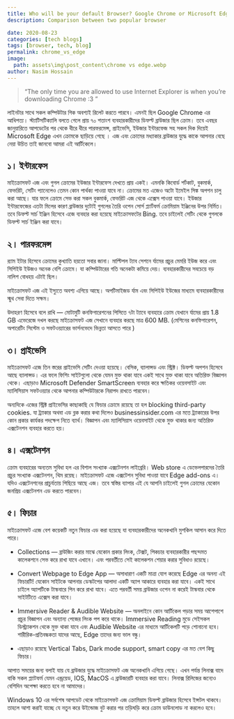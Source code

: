 ```yaml
---
title: Who will be your default Browser? Google Chrome or Microsoft Edge?
description: Comparison between two popular browser

date: 2020-08-23
categories: [tech blogs]
tags: [browser, tech, blog]
permalink: chrome_vs_edge
image:
  path: assets\img\post_content\chrome vs edge.webp
author: Nasim Hossain
---
```



> “The only time you are allowed to use Internet Explorer is when you’re downloading Chrome :3 ”


লাইনটার সাথে সকল কম্পিউটার গিক অবশ্যই রিলেট করতে পারবে। এমনই ছিল Google Chrome এর আধিপত্য।
স্ট্যাটিসটিক্যালি বলতে গেলে প্রায় ৭০ শতাংশ ব্যবহারকারীদের ডিফল্ট ব্রাউজার ছিল ক্রোম। তবে এবছর জানুয়ারিতে আপডেটের পর থেকে ধীরে ধীরে পারফরমেন্স, প্রাইভেসি, ইউজার ইন্টারফেজ সহ সকল দিক দিয়েই Microsoft Edge এখন ক্রোমকে ছাড়িয়ে গেছে । এজ এবং ক্রোমের মধ্যাকার ব্রাউজার যুদ্ধে কাকে আপনার বেছে নেয়া উচিত তাই জানবো আমরা এই আর্টিকেলে।

## ১। ইন্টারফেস
মাইক্রোসফট এজ এবং গুগল ক্রোমের ইউজার ইন্টারফেস দেখতে প্রায় একই। এমনকি কিবোর্ড শর্টকাট, বুকমার্ক, ফেভরিট, সেটিং প্যানেলেও তেমন কোন পার্থক্য পাওয়া যাবে না। ক্রোমের মত এজেও অটো ইমেইল সিঙ্ক অপশন চালু করা আছে। যার ফলে ক্রোমে সেভ করা সকল বুকমার্ক, ফেভরিট এজ থেকে এক্সেস পাওয়া যাবে। ইউজার ইন্টারফেজের এতটা মিলের কারণ ব্রাউজার দুটোই গুগলের তৈরি ওপেন সোর্স প্ল্যার্টফর্ম ক্রোমিয়াম ইঞ্জিনের উপর নির্মিত।
তবে ডিফল্ট সার্চ ইঞ্জিন হিসেবে এজে ব্যবহার করা হয়েছে মাইক্রোসফটের Bing. তবে চাইলেই সেটিং থেকে গুগলকে ডিফল্ট সার্চ ইঞ্জিন করা যাবে।

## ২। পারফরমেন্স
র‍্যাম ইটার হিসেবে ক্রোমের কুখ্যাতি হয়তো সবার জানা। মাল্টিপল ট্যাব সেশনে র্যামের প্রচুর মেমরি ইউজ করে এবং সিপিইউ ইউজও অনেক বেশি ক্রোমে। যা কম্পিউটারের গতি অনেকটা কমিয়ে দেয়। ব্যবহারকারীদের সবচেয়ে বড় নালিশ বোধহয় এটাই ছিল।

মাইক্রোসফট এজ এই ইস্যুতে অবশ্য এগিয়ে আছে। অপটিমাইজড র্যাম এবং সিপিইউ ইউজের মাধ্যমে ব্যবহারকারীদের স্মুথ সেবা দিতে সক্ষম।

উদাহরণ হিসেবে বলে রাখি — মোটামুটি কনফিগারেশনের পিসিতে ৭টা ট্যাবে ব্যবহারে ক্রোম যেখানে র্যামের প্রায় 1.8 GB এভেরেজে দখল করছে মাইক্রোসফট এজ সেখানে ব্যবহার করছে মাত্র 600 MB. (মেশিনের কনফিগারেশন, অপারেটিং সিস্টেম ও সফটওয়্যারের ভার্সনভেদে ভিন্নতা আসতে পারে )

## ৩। প্রাইভেসি
মাইক্রোসফট এজে তিন স্তরের প্রাইভেসি সেটিং দেওয়া হয়েছে। বেসিক, ব্যালান্সড এবং স্ট্রিক্ট।
ডিফল্ট অপশন হিসেবে আছে ব্যালান্সড। এর ফলে ফিশিং সাইটগুলো থেকে যেমন মুক্ত থাকা যাবে একই সাথে মুক্ত থাকা যাবে অতিরিক্ত বিজ্ঞাপন থেকে।
এছাড়াও Microsoft Defender SmartScreen ব্যবহার করে ক্ষতিকর ওয়েবসাইট এবং ম্যালিসিয়াস সফটওয়্যার থেকে আপনার কম্পিউটারকে নিরাপদ রাখতে পারবেন।

অন্যদিকে এজের স্ট্রিক্ট প্রাইভেসির কাছাকাছি যে ফিচার ক্রোমে রয়েছে তা হল blocking third-party cookies. যা ট্র্যাকার অথবা এড ব্লক করার কথা দিলেও businessinsider.com এর মতে ট্র্যাকারের উপর কোন প্রকার কার্যকর পদক্ষেপ নিতে ব্যার্থ। বিজ্ঞাপন এবং ম্যালিসিয়াস ওয়েবসাইট থেকে মুক্ত থাকার জন্য অতিরিক্ত এক্সটেনশন ব্যবহার করতে হয়।

## ৪। এক্সটেনশন
ক্রোম ব্যবহারের অন্যতম সুবিধা হল এর বিশাল সংখ্যাক এক্সটেনশন লাইব্রেরি। Web store এ ডেভেলপারদের তৈরি প্রচুর সংখ্যাক এক্সটেনশন, থিম রয়েছ। মাইক্রোসফট এজে এক্সটেশন সুবিধা পাওয়া যাবে Edge add-ons এ। যদিও এক্সটেনশনের প্রাচুর্যতায় পিছিয়ে আছে এজ। তবে স্বস্তির ব্যাপার এই যে আপনি চাইলেই গুগল ক্রোমের যেকোন জনপ্রিয় এক্সটেনশন এড করতে পারবেন।

## ৫। ফিচার
মাইক্রোসফট এজে বেশ কয়েকটি নতুন ফিচার এড করা হয়েছে যা ব্যবহারকারীদের অনেকখানি মুশকিল আসান করে দিতে পারে।

- Collections — ব্রাউজিং করার মাঝে যেকোন প্রকার লিংক, টেক্সট, পিকচার ব্যবহারকারীর পছন্দমত কালেকশনে সেভ করে রাখা যাবে এখানে। এবং পরবর্তীতে সেই কালেকশন শেয়ার করার সুবিধাও রয়েছে।

- Convert Webpage to Edge App — অসাধারাণ একটি মাত্রা যোগ করেছে Edge এর অনন্য এই ফিচারটি!
যেকোন সাইটকে আপনার ডেস্কটপের আলাদা একটি অ্যাপ আকারে ব্যবহার করা যাবে। একই সাথে চাইলে অ্যাপটিকে টাস্কবারে পিন করে রাখা যাবে। এতে পরবর্তী সময় ব্রাউজার ওপেন না করেই টাস্কবার থেকে সাইটটিতে এক্সেস করা যাবে।

- Immersive Reader & Audible Website — অনলাইনে কোন আর্টিকেল পড়ার সময় আশেপাশে প্রচুর বিজ্ঞাপন এবং অন্যান্য পেজের লিংক পপ করে থাকে। Immersive Reading মুডে সেইসকল ডিস্ট্র্যাকশন থেকে মুক্ত থাকা যাবে এবং Audible Website এর মাধ্যমে আর্টিকেলটি পড়ে শোনানো হবে।
শারীরিক-প্রতিবন্ধকতা যাদের আছে, Edge তাদের জন্য ভাল বন্ধু।

- এছাড়াও রয়েছে Vertical Tabs, Dark mode support, smart copy এর মত বেশ কিছু ফিচার।

আপাত সময়ের জন্য বলাই যায় যে ব্রাউজার যুদ্ধে মাইক্রোসফট এজ অনেকখানি এগিয়ে গেছে। এখন পর্যন্ত লিনাক্স বাদে বাকি সকল প্ল্যাটফর্ম যেমন এন্ড্রয়েড, IOS, MacOS এ ব্রাউজারটি ব্যবহার করা যাবে। লিনাক্স রিলিজের জন্যেও বেশিদিন অপেক্ষা করতে হবে না আমাদের।

Windows 10 এর সর্বশেষ আপডেট থেকে মাইক্রোসফট এজ ক্রোমিয়াম ডিফল্ট ব্রাউজার হিসেবে ইন্সটল থাকবে। তাহলে আশা করাই যাচ্ছে যে নতুন করে উইন্ডোজ বুট করার পর তড়িঘড়ি করে ক্রোম ডাউনলোড না করলেও হবে।


